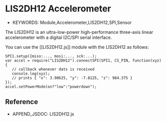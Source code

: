 <!--- Copyright (c) 2017 Gordon Williams, Pur3 Ltd. See the file LICENSE for copying permission. -->
LIS2DH12 Accelerometer
======================

* KEYWORDS: Module,Accelerometer,LIS2DH12,SPI,Sensor

The LIS2DH12 is an ultra-low-power high-performance three-axis linear accelerometer with a digital I2C/SPI serial interface.

You can use the [[LIS2DH12.js]] module with the LIS2DH12 as follows:

```
SPI1.setup({miso:..., mosi:..., sck:...);
var accel = require("LIS2DH12").connectSPI(SPI1, CS_PIN, function(xyz) {
   // callback whenever dats is received
   console.log(xyz);
   // prints { "x": 3.90625, "y": -7.8125, "z": 984.375 }
});
accel.setPowerMode(on?"low":"powerdown");
```

Reference
---------
 
* APPEND_JSDOC: LIS2DH12.js
